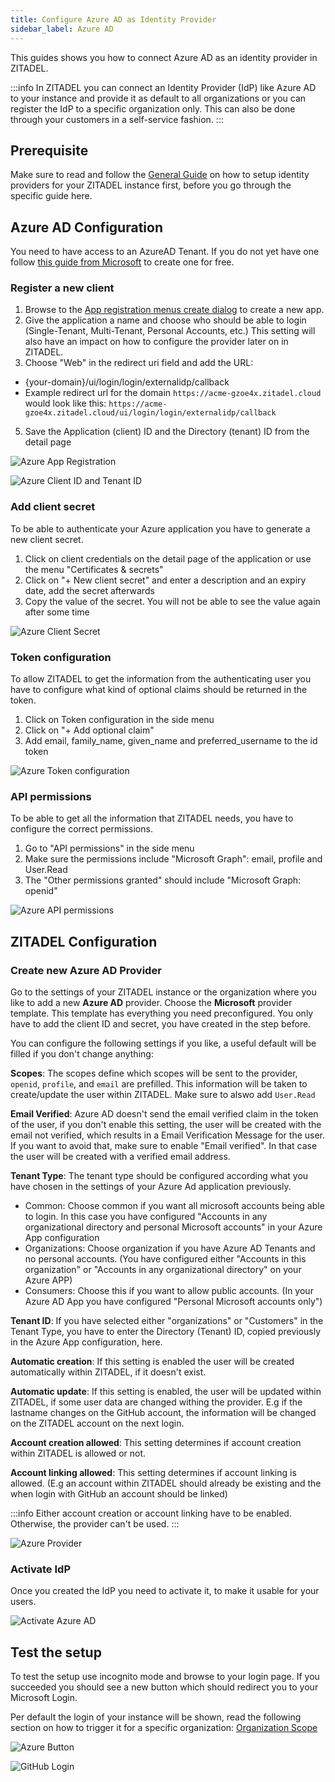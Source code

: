 ```yaml
---
title: Configure Azure AD as Identity Provider
sidebar_label: Azure AD
---
```


This guides shows you how to connect Azure AD as an identity provider in ZITADEL.

:::info
In ZITADEL you can connect an Identity Provider (IdP) like Azure AD to your instance and provide it as default to all organizations or you can register the IdP to a specific organization only. This can also be done through your customers in a self-service fashion.
:::

## Prerequisite

Make sure to read and follow the [General Guide](./general) on how to setup identity providers for your ZITADEL instance first, before you go through the specific guide here.

## Azure AD Configuration

You need to have access to an AzureAD Tenant. If you do not yet have one follow [this guide from Microsoft](https://docs.microsoft.com/en-us/azure/active-directory/develop/quickstart-create-new-tenant) to create one for free.

### Register a new client

1. Browse to the [App registration menus create dialog](https://portal.azure.com/#view/Microsoft_AAD_RegisteredApps/CreateApplicationBlade/quickStartType~/null/isMSAApp~/false) to create a new app.
2. Give the application a name and choose who should be able to login (Single-Tenant, Multi-Tenant, Personal Accounts, etc.) This setting will also have an impact on how to configure the provider later on in ZITADEL.
3. Choose "Web" in the redirect uri field and add the URL:
 - {your-domain}/ui/login/login/externalidp/callback
 - Example redirect url for the domain `https://acme-gzoe4x.zitadel.cloud` would look like this: `https://acme-gzoe4x.zitadel.cloud/ui/login/login/externalidp/callback`
5. Save the Application (client) ID and the Directory (tenant) ID from the detail page

![Azure App Registration](/img/guides/azure_app_registration.png)

![Azure Client ID and Tenant ID](/img/guides/azure_client_tenant_id.png)

### Add client secret

To be able to authenticate your Azure application you have to generate a new client secret.

1. Click on client credentials on the detail page of the application or use the menu "Certificates & secrets"
2. Click on "+ New client secret" and enter a description and an expiry date, add the secret afterwards
3. Copy the value of the secret. You will not be able to see the value again after some time 

![Azure Client Secret](/img/guides/azure_client_secret.png)

### Token configuration

To allow ZITADEL to get the information from the authenticating user you have to configure what kind of optional claims should be returned in the token.

1. Click on Token configuration in the side menu
2. Click on "+ Add optional claim"
3. Add email, family_name, given_name and preferred_username to the id token

![Azure Token configuration](/img/guides/azure_token_configuration.png)

### API permissions

To be able to get all the information that ZITADEL needs, you have to configure the correct permissions.

1. Go to "API permissions" in the side menu
2. Make sure the permissions include "Microsoft Graph": email, profile and User.Read
3. The "Other permissions granted" should include "Microsoft Graph: openid"

![Azure API permissions](/img/guides/azure_api_permissions.png)

## ZITADEL Configuration

### Create new Azure AD Provider

Go to the settings of your ZITADEL instance or the organization where you like to add a new **Azure AD** provider.
Choose the **Microsoft** provider template. This template has everything you need preconfigured. You only have to add the client ID and secret, you have created in the step before.

You can configure the following settings if you like, a useful default will be filled if you don't change anything:

**Scopes**: The scopes define which scopes will be sent to the provider, `openid`, `profile`, and `email` are prefilled. This information will be taken to create/update the user within ZITADEL. Make sure to alswo add `User.Read`

**Email Verified**: Azure AD doesn't send the email verified claim in the token of the user, if you don't enable this setting, the user will be created with the email not verified, which results in a Email Verification Message for the user. If you want to avoid that, make sure to enable "Email verified". In that case the user will be created with a verified email address.

**Tenant Type**: The tenant type should be configured according what you have chosen in the settings of your Azure Ad application previously.
- Common: Choose common if you want all microsoft accounts being able to login. In this case you have configured "Accounts in any organizational directory and personal Microsoft accounts" in your Azure App configuration
- Organizations: Choose organization if you have Azure AD Tenants and no personal accounts. (You have configured either "Accounts in this organization" or "Accounts in any organizational directory" on your Azure APP)
- Consumers: Choose this if you want to allow public accounts. (In your Azure AD App you have configured "Personal Microsoft accounts only")

**Tenant ID**: If you have selected either "organizations" or "Customers" in the Tenant Type, you have to enter the Directory (Tenant) ID, copied previously in the Azure App configuration, here.

**Automatic creation**: If this setting is enabled the user will be created automatically within ZITADEL, if it doesn't exist.

**Automatic update**: If this setting is enabled, the user will be updated within ZITADEL, if some user data are changed withing the provider. E.g if the lastname changes on the GitHub account, the information will be changed on the ZITADEL account on the next login. 

**Account creation allowed**: This setting determines if account creation within ZITADEL is allowed or not.

**Account linking allowed**: This setting determines if account linking is allowed. (E.g an account within ZITADEL should already be existing and the when login with GitHub an account should be linked)

:::info
Either account creation or account linking have to be enabled. Otherwise, the provider can't be used.
:::

![Azure Provider](/img/guides/zitadel_azure_provider.png)

### Activate IdP

Once you created the IdP you need to activate it, to make it usable for your users.

![Activate Azure AD](/img/guides/zitadel_activate_azure.png)

## Test the setup

To test the setup use incognito mode and browse to your login page.
If you succeeded you should see a new button which should redirect you to your Microsoft Login.

Per default the login of your instance will be shown, read the following section on how to trigger it for a specific organization: [Organization Scope](./general#trigger-configuration-on-the-login-for-a-specific-organization)

![Azure Button](/img/guides/zitadel_login_azure.png)

![GitHub Login](/img/guides/microsoft_login.png)
